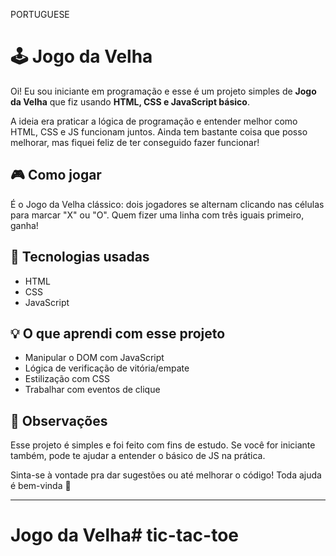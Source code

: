 PORTUGUESE

# 🕹️ Jogo da Velha




Oi! Eu sou iniciante em programação e esse é um projeto simples de **Jogo da Velha** que fiz usando **HTML, CSS e JavaScript básico**.




A ideia era praticar a lógica de programação e entender melhor como HTML, CSS e JS funcionam juntos. Ainda tem bastante coisa que posso melhorar, mas fiquei feliz de ter conseguido fazer funcionar!



## 🎮 Como jogar


É o Jogo da Velha clássico: dois jogadores se alternam clicando nas células para marcar "X" ou "O". Quem fizer uma linha com três iguais primeiro, ganha!



## 🚀 Tecnologias usadas

- HTML
- CSS
- JavaScript



## 💡 O que aprendi com esse projeto

- Manipular o DOM com JavaScript
- Lógica de verificação de vitória/empate
- Estilização com CSS
- Trabalhar com eventos de clique



## 📌 Observações

Esse projeto é simples e foi feito com fins de estudo. Se você for iniciante também, pode te ajudar a entender o básico de JS na prática.

Sinta-se à vontade pra dar sugestões ou até melhorar o código! Toda ajuda é bem-vinda 🙌

---



# Jogo da Velha#   t i c - t a c - t o e 
 
 
